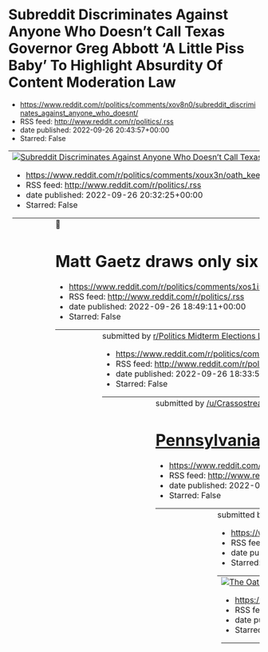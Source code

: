 # Subreddit Discriminates Against Anyone Who Doesn’t Call Texas Governor Greg Abbott ‘A Little Piss Baby’ To Highlight Absurdity Of Content Moderation Law
 - https://www.reddit.com/r/politics/comments/xov8n0/subreddit_discriminates_against_anyone_who_doesnt/
 - RSS feed: http://www.reddit.com/r/politics/.rss
 - date published: 2022-09-26 20:43:57+00:00
 - Starred: False

<table> <tr><td> <a href="https://www.reddit.com/r/politics/comments/xov8n0/subreddit_discriminates_against_anyone_who_doesnt/"> <img alt="Subreddit Discriminates Against Anyone Who Doesn’t Call Texas Governor Greg Abbott ‘A Little Piss Baby’ To Highlight Absurdity Of Content Moderation Law" src="https://external-preview.redd.it/SN1XpROtvB93NOJjW-GbKE8jFEtMifcFMYK3SbRuekA.jpg?width=640&amp;crop=smart&amp;auto=webp&amp;s=0b7454378d0254e6c4d462e0439766673ae0f044" title="Subreddit Discriminates Aga

# Oath Keeper charged in Jan. 6 attack texted with Andrew Giuliani about election
 - https://www.reddit.com/r/politics/comments/xoux3n/oath_keeper_charged_in_jan_6_attack_texted_with/
 - RSS feed: http://www.reddit.com/r/politics/.rss
 - date published: 2022-09-26 20:32:25+00:00
 - Starred: False

<table> <tr><td> <a href="https://www.reddit.com/r/politics/comments/xoux3n/oath_keeper_charged_in_jan_6_attack_texted_with/"> <img alt="Oath Keeper charged in Jan. 6 attack texted with Andrew Giuliani about election" src="https://external-preview.redd.it/X33iaGc_anACkqf906EXFRbNfZdxqzu0lcL_NcA3BAM.jpg?width=640&amp;crop=smart&amp;auto=webp&amp;s=0d3f1eb0511afa84c995a522c27548127346766f" title="Oath Keeper charged in Jan. 6 attack texted with Andrew Giuliani about election" /> </a> </td><td> &#3

# Matt Gaetz draws only six viewers to his inaugural Twitch stream
 - https://www.reddit.com/r/politics/comments/xos1i5/matt_gaetz_draws_only_six_viewers_to_his/
 - RSS feed: http://www.reddit.com/r/politics/.rss
 - date published: 2022-09-26 18:49:11+00:00
 - Starred: False

<table> <tr><td> <a href="https://www.reddit.com/r/politics/comments/xos1i5/matt_gaetz_draws_only_six_viewers_to_his/"> <img alt="Matt Gaetz draws only six viewers to his inaugural Twitch stream" src="https://external-preview.redd.it/rpOcGiCUilXlxRdlLvPR57BmbuyPTqrKTpWU6gbBIAI.jpg?width=640&amp;crop=smart&amp;auto=webp&amp;s=60de01924687e89519f373abbfb58d452470cfd2" title="Matt Gaetz draws only six viewers to his inaugural Twitch stream" /> </a> </td><td> &#32; submitted by &#32; <a href="https:

# r/Politics Midterm Elections Live Thread, Week of September 26, Part I
 - https://www.reddit.com/r/politics/comments/xorms6/rpolitics_midterm_elections_live_thread_week_of/
 - RSS feed: http://www.reddit.com/r/politics/.rss
 - date published: 2022-09-26 18:33:55+00:00
 - Starred: False

<table> <tr><td> <a href="https://www.reddit.com/r/politics/comments/xorms6/rpolitics_midterm_elections_live_thread_week_of/"> <img alt="r/Politics Midterm Elections Live Thread, Week of September 26, Part I" src="https://b.thumbs.redditmedia.com/2q93e8HM5QFcCY2XGYpUHsrkU5UlYHARCzpJbxlG2aY.jpg" title="r/Politics Midterm Elections Live Thread, Week of September 26, Part I" /> </a> </td><td> &#32; submitted by &#32; <a href="https://www.reddit.com/user/CrassostreaVirginica"> /u/CrassostreaVirginic

# Pennsylvania school district bans Girls Who Code book series
 - https://www.reddit.com/r/politics/comments/xorcak/pennsylvania_school_district_bans_girls_who_code/
 - RSS feed: http://www.reddit.com/r/politics/.rss
 - date published: 2022-09-26 18:23:20+00:00
 - Starred: False

<table> <tr><td> <a href="https://www.reddit.com/r/politics/comments/xorcak/pennsylvania_school_district_bans_girls_who_code/"> <img alt="Pennsylvania school district bans Girls Who Code book series" src="https://external-preview.redd.it/CKVbqbMJvb_3fMBpwIhaFoK8uP9nTJTasOVvvNctaWY.jpg?width=640&amp;crop=smart&amp;auto=webp&amp;s=9ff01a45ee0ab14618e4e2bfcd73d7610821c5b1" title="Pennsylvania school district bans Girls Who Code book series" /> </a> </td><td> &#32; submitted by &#32; <a href="https:

# The Oath Keepers’ Jan. 6 Trial Is Here. And It’s Going to Be Weird. | Stewart Rhodes, the leader of the Oath Keepers, and four others are facing seditious conspiracy charges for their role in the Jan. 6 Capitol riot.
 - https://www.reddit.com/r/politics/comments/xoqqg2/the_oath_keepers_jan_6_trial_is_here_and_its/
 - RSS feed: http://www.reddit.com/r/politics/.rss
 - date published: 2022-09-26 18:01:02+00:00
 - Starred: False

<table> <tr><td> <a href="https://www.reddit.com/r/politics/comments/xoqqg2/the_oath_keepers_jan_6_trial_is_here_and_its/"> <img alt="The Oath Keepers’ Jan. 6 Trial Is Here. And It’s Going to Be Weird. | Stewart Rhodes, the leader of the Oath Keepers, and four others are facing seditious conspiracy charges for their role in the Jan. 6 Capitol riot." src="https://external-preview.redd.it/vFeqYg8aalhYJUDsn61EciPeBreKaUGzK86VrSHqotQ.jpg?width=640&amp;crop=smart&amp;auto=webp&amp;s=605427b853dd7e7bf

# Gallego accuses Sinema of wanting Democrats to lose House, Senate
 - https://www.reddit.com/r/politics/comments/xoq54r/gallego_accuses_sinema_of_wanting_democrats_to/
 - RSS feed: http://www.reddit.com/r/politics/.rss
 - date published: 2022-09-26 17:39:30+00:00
 - Starred: False

<table> <tr><td> <a href="https://www.reddit.com/r/politics/comments/xoq54r/gallego_accuses_sinema_of_wanting_democrats_to/"> <img alt="Gallego accuses Sinema of wanting Democrats to lose House, Senate" src="https://external-preview.redd.it/RlkLd76_jOKarsfvkYCLjNHbZXnA8rXlz2AEUgqoHsI.jpg?width=640&amp;crop=smart&amp;auto=webp&amp;s=d1ef715280fd65a29985483ac25a1df5dfb27f50" title="Gallego accuses Sinema of wanting Democrats to lose House, Senate" /> </a> </td><td> &#32; submitted by &#32; <a href

# Text messages show Mark Meadows communicated directly with pro-Trump operative to seize voting machines. Texts reveal the extent of Mr Meadows’ involvement with attempts to subvert the election.
 - https://www.reddit.com/r/politics/comments/xopq63/text_messages_show_mark_meadows_communicated/
 - RSS feed: http://www.reddit.com/r/politics/.rss
 - date published: 2022-09-26 17:24:18+00:00
 - Starred: False

<table> <tr><td> <a href="https://www.reddit.com/r/politics/comments/xopq63/text_messages_show_mark_meadows_communicated/"> <img alt="Text messages show Mark Meadows communicated directly with pro-Trump operative to seize voting machines. Texts reveal the extent of Mr Meadows’ involvement with attempts to subvert the election." src="https://external-preview.redd.it/4g_qLty4DRILBYkOPUXDZoagXsWt-x3T6hKyNWTAGY8.jpg?width=640&amp;crop=smart&amp;auto=webp&amp;s=9647a8d88d433c5c56fc6127a228df6c0d2c0ab

# The "What happened in your state last week?" Megathread, Week 39
 - https://www.reddit.com/r/politics/comments/xop73x/the_what_happened_in_your_state_last_week/
 - RSS feed: http://www.reddit.com/r/politics/.rss
 - date published: 2022-09-26 17:04:52+00:00
 - Starred: False

<!-- SC_OFF --><div class="md"><p>Welcome to the 'What happened in your state last week' thread, where you can post any local political news stories that you find important in the comments. This is a weekly thread posted every Monday, in order to facilitate more discussion on local issues on <a href="https://www.reddit.com/r/politics">/r/politics</a>. Since this is intended to be a thread about local politics, top-level comments that are exclusively about national issues will not be allowed. Whe

# Biden to announce new rule requiring airlines to disclose "true cost" of plane tickets
 - https://www.reddit.com/r/politics/comments/xoohju/biden_to_announce_new_rule_requiring_airlines_to/
 - RSS feed: http://www.reddit.com/r/politics/.rss
 - date published: 2022-09-26 16:39:36+00:00
 - Starred: False

<table> <tr><td> <a href="https://www.reddit.com/r/politics/comments/xoohju/biden_to_announce_new_rule_requiring_airlines_to/"> <img alt="Biden to announce new rule requiring airlines to disclose &quot;true cost&quot; of plane tickets" src="https://external-preview.redd.it/WT3UraF38p9hCHj4pVRx1qcHgH9IPhtgwDOs34VBfpY.jpg?width=640&amp;crop=smart&amp;auto=webp&amp;s=7b9e3e5d2af011ae866be22d575aba14eb9f2e3e" title="Biden to announce new rule requiring airlines to disclose &quot;true cost&quot; of p

# While DeSantis was flying legal asylum seekers to Martha’s Vineyard, business owners in his state were struggling for workers
 - https://www.reddit.com/r/politics/comments/xon0sg/while_desantis_was_flying_legal_asylum_seekers_to/
 - RSS feed: http://www.reddit.com/r/politics/.rss
 - date published: 2022-09-26 15:47:30+00:00
 - Starred: False

<table> <tr><td> <a href="https://www.reddit.com/r/politics/comments/xon0sg/while_desantis_was_flying_legal_asylum_seekers_to/"> <img alt="While DeSantis was flying legal asylum seekers to Martha’s Vineyard, business owners in his state were struggling for workers" src="https://external-preview.redd.it/RMKKDuMvGSf0d8F_rabglEJiSCmrZhl_ejnPi1ObvbE.jpg?width=640&amp;crop=smart&amp;auto=webp&amp;s=1f680cb38a83c2f0fc3e473fd300843e8b9c110d" title="While DeSantis was flying legal asylum seekers to Mart

# Girls Who Code founder speaks out after Pennsylvania school district bans her books: 'This is about controlling women and it starts with controlling our girls'
 - https://www.reddit.com/r/politics/comments/xomz59/girls_who_code_founder_speaks_out_after/
 - RSS feed: http://www.reddit.com/r/politics/.rss
 - date published: 2022-09-26 15:45:51+00:00
 - Starred: False

<table> <tr><td> <a href="https://www.reddit.com/r/politics/comments/xomz59/girls_who_code_founder_speaks_out_after/"> <img alt="Girls Who Code founder speaks out after Pennsylvania school district bans her books: 'This is about controlling women and it starts with controlling our girls'" src="https://external-preview.redd.it/6iicA2EnrBJBj7J-AdfF2YjskW5iv3MvvGoLkVtOJbs.jpg?width=640&amp;crop=smart&amp;auto=webp&amp;s=00fd9558c4d6c15a8a02c94ce2680b149316f229" title="Girls Who Code founder speaks 

# Mitch McConnell calls Kyrsten Sinema the 'most effective first-term senator' he's seen and praises her defense of the filibuster
 - https://www.reddit.com/r/politics/comments/xomxsi/mitch_mcconnell_calls_kyrsten_sinema_the_most/
 - RSS feed: http://www.reddit.com/r/politics/.rss
 - date published: 2022-09-26 15:44:27+00:00
 - Starred: False

<table> <tr><td> <a href="https://www.reddit.com/r/politics/comments/xomxsi/mitch_mcconnell_calls_kyrsten_sinema_the_most/"> <img alt="Mitch McConnell calls Kyrsten Sinema the 'most effective first-term senator' he's seen and praises her defense of the filibuster" src="https://external-preview.redd.it/0_34HhLdgXGgzX9Zgj1rhfdB9LVYEHj8mP0EoL_8MHI.jpg?width=640&amp;crop=smart&amp;auto=webp&amp;s=099a515edc7ab529996a2459222cb689d8034567" title="Mitch McConnell calls Kyrsten Sinema the 'most effectiv

# Boebert, MTG Among US Republicans Celebrating Fascist Victory in Italy. "Fascism is rising across Europe," warned one observer. "And if Americans aren't careful, the MAGA GOP will usher in that same fascism here. We cannot let that happen."
 - https://www.reddit.com/r/politics/comments/xomldl/boebert_mtg_among_us_republicans_celebrating/
 - RSS feed: http://www.reddit.com/r/politics/.rss
 - date published: 2022-09-26 15:31:34+00:00
 - Starred: False

<table> <tr><td> <a href="https://www.reddit.com/r/politics/comments/xomldl/boebert_mtg_among_us_republicans_celebrating/"> <img alt="Boebert, MTG Among US Republicans Celebrating Fascist Victory in Italy. &quot;Fascism is rising across Europe,&quot; warned one observer. &quot;And if Americans aren't careful, the MAGA GOP will usher in that same fascism here. We cannot let that happen.&quot;" src="https://external-preview.redd.it/OVxfbc3ehrmMpptw7XzlApzdoZ7_oCZETSE72qxhq2c.jpg?width=640&amp;crop

# Capitol rioter who received call from White House on Jan 6 is identified
 - https://www.reddit.com/r/politics/comments/xome37/capitol_rioter_who_received_call_from_white_house/
 - RSS feed: http://www.reddit.com/r/politics/.rss
 - date published: 2022-09-26 15:24:25+00:00
 - Starred: False

<table> <tr><td> <a href="https://www.reddit.com/r/politics/comments/xome37/capitol_rioter_who_received_call_from_white_house/"> <img alt="Capitol rioter who received call from White House on Jan 6 is identified" src="https://external-preview.redd.it/a6-upXZ6pwC37MemqUry0OWTguWbN2eCpqAdZq9Q1RY.jpg?width=640&amp;crop=smart&amp;auto=webp&amp;s=a5cf4829cc90d331d92a2090de0e19afa386e8fa" title="Capitol rioter who received call from White House on Jan 6 is identified" /> </a> </td><td> &#32; submitted

# Biden to propose new rule requiring airlines to disclose extra fees upfront
 - https://www.reddit.com/r/politics/comments/xomaxt/biden_to_propose_new_rule_requiring_airlines_to/
 - RSS feed: http://www.reddit.com/r/politics/.rss
 - date published: 2022-09-26 15:21:12+00:00
 - Starred: False

<table> <tr><td> <a href="https://www.reddit.com/r/politics/comments/xomaxt/biden_to_propose_new_rule_requiring_airlines_to/"> <img alt="Biden to propose new rule requiring airlines to disclose extra fees upfront" src="https://external-preview.redd.it/EhxDq3OPrukkhIUwxaT3SYwbLu0ksvIU7Wh4KfYwII8.jpg?width=640&amp;crop=smart&amp;auto=webp&amp;s=94fa0f15ea939e4125e8756dd95391427417dcc5" title="Biden to propose new rule requiring airlines to disclose extra fees upfront" /> </a> </td><td> &#32; submi

# It doesn’t take a prophet to see where white Christian nationalism is leading the Republican Party
 - https://www.reddit.com/r/politics/comments/xolee4/it_doesnt_take_a_prophet_to_see_where_white/
 - RSS feed: http://www.reddit.com/r/politics/.rss
 - date published: 2022-09-26 14:48:36+00:00
 - Starred: False

<table> <tr><td> <a href="https://www.reddit.com/r/politics/comments/xolee4/it_doesnt_take_a_prophet_to_see_where_white/"> <img alt="It doesn’t take a prophet to see where white Christian nationalism is leading the Republican Party" src="https://external-preview.redd.it/EedvgXlCYjuF2TB0QhbGMhh8qU42HuBFr9qLX8lvs9E.jpg?width=320&amp;crop=smart&amp;auto=webp&amp;s=c7cad0cd628b83d6068dac565b33d020f1abe495" title="It doesn’t take a prophet to see where white Christian nationalism is leading the Repub

# Trump’s ‘Special Master’ Delay Is Already Backfiring | For years, Donald Trump has managed to tie up lawsuits and investigations by delaying cases and hiding behind the Oval Office desk. His latest ploy is failing miserably.
 - https://www.reddit.com/r/politics/comments/xol3pp/trumps_special_master_delay_is_already_backfiring/
 - RSS feed: http://www.reddit.com/r/politics/.rss
 - date published: 2022-09-26 14:37:38+00:00
 - Starred: False

<table> <tr><td> <a href="https://www.reddit.com/r/politics/comments/xol3pp/trumps_special_master_delay_is_already_backfiring/"> <img alt="Trump’s ‘Special Master’ Delay Is Already Backfiring | For years, Donald Trump has managed to tie up lawsuits and investigations by delaying cases and hiding behind the Oval Office desk. His latest ploy is failing miserably." src="https://external-preview.redd.it/bD7D7wmZMEFciwduT08H-uE6jajJXkT71EA5tL4hi_Q.jpg?width=640&amp;crop=smart&amp;auto=webp&amp;s=2c91

# New minimum tax could hit Berkshire Hathaway and Amazon hardest, study shows
 - https://www.reddit.com/r/politics/comments/xol25o/new_minimum_tax_could_hit_berkshire_hathaway_and/
 - RSS feed: http://www.reddit.com/r/politics/.rss
 - date published: 2022-09-26 14:36:04+00:00
 - Starred: False

<table> <tr><td> <a href="https://www.reddit.com/r/politics/comments/xol25o/new_minimum_tax_could_hit_berkshire_hathaway_and/"> <img alt="New minimum tax could hit Berkshire Hathaway and Amazon hardest, study shows" src="https://external-preview.redd.it/8-SEkoEepPzy1LedfpnW5gmezxJjatLEnOKE18R2Bwk.jpg?width=640&amp;crop=smart&amp;auto=webp&amp;s=0f01b24dc5c0f06c48f22bec64f51baa47d7bfd9" title="New minimum tax could hit Berkshire Hathaway and Amazon hardest, study shows" /> </a> </td><td> &#32; su

# Hey, Democrats, It’s Time for Unity, Not Purity | The midterms are approaching, and the party is tantalizingly close to keeping its majority—if they stick together.
 - https://www.reddit.com/r/politics/comments/xokajy/hey_democrats_its_time_for_unity_not_purity_the/
 - RSS feed: http://www.reddit.com/r/politics/.rss
 - date published: 2022-09-26 14:06:53+00:00
 - Starred: False

<table> <tr><td> <a href="https://www.reddit.com/r/politics/comments/xokajy/hey_democrats_its_time_for_unity_not_purity_the/"> <img alt="Hey, Democrats, It’s Time for Unity, Not Purity | The midterms are approaching, and the party is tantalizingly close to keeping its majority—if they stick together." src="https://external-preview.redd.it/gtAFo0x9wJY9bD7P-gopwGDLpmXBUEBw4VyxtgJCcU0.jpg?width=640&amp;crop=smart&amp;auto=webp&amp;s=1f26025815b2ce8567612818eba83ce79bc7adf0" title="Hey, Democrats, I

# A majority of Republicans would like to officially declare the U.S. a Christian nation | More than 60 percent of Republicans would declare the U.S. a Christian nation, another sign that the GOP is drifting further toward an embrace of theocracy.
 - https://www.reddit.com/r/politics/comments/xojx9r/a_majority_of_republicans_would_like_to/
 - RSS feed: http://www.reddit.com/r/politics/.rss
 - date published: 2022-09-26 13:52:53+00:00
 - Starred: False

<table> <tr><td> <a href="https://www.reddit.com/r/politics/comments/xojx9r/a_majority_of_republicans_would_like_to/"> <img alt="A majority of Republicans would like to officially declare the U.S. a Christian nation | More than 60 percent of Republicans would declare the U.S. a Christian nation, another sign that the GOP is drifting further toward an embrace of theocracy." src="https://external-preview.redd.it/Xcsx3AvjUmRCd8cUj7Zs2E9bBYcgA52Eau7M3uvFyhY.jpg?width=640&amp;crop=smart&amp;auto=webp

# The mysterious nine-second call from the White House to a January 6 rioter: CNN reveals the rioter's identity for the first time
 - https://www.reddit.com/r/politics/comments/xojwzt/the_mysterious_ninesecond_call_from_the_white/
 - RSS feed: http://www.reddit.com/r/politics/.rss
 - date published: 2022-09-26 13:52:32+00:00
 - Starred: False

<table> <tr><td> <a href="https://www.reddit.com/r/politics/comments/xojwzt/the_mysterious_ninesecond_call_from_the_white/"> <img alt="The mysterious nine-second call from the White House to a January 6 rioter: CNN reveals the rioter's identity for the first time" src="https://external-preview.redd.it/mKwCFfNS0ZtIDW9hNsI_pifJh7k5MV-mnpds7Xe__NQ.jpg?width=640&amp;crop=smart&amp;auto=webp&amp;s=69a251e0662c63b2ea70a793a6fcedcdebbc6c82" title="The mysterious nine-second call from the White House to

# Hillary Clinton compares Trump fans doing straight-arm ‘QAnon salutes’ to Nazis: ‘What is going on?’
 - https://www.reddit.com/r/politics/comments/xojkkg/hillary_clinton_compares_trump_fans_doing/
 - RSS feed: http://www.reddit.com/r/politics/.rss
 - date published: 2022-09-26 13:38:52+00:00
 - Starred: False

<table> <tr><td> <a href="https://www.reddit.com/r/politics/comments/xojkkg/hillary_clinton_compares_trump_fans_doing/"> <img alt="Hillary Clinton compares Trump fans doing straight-arm ‘QAnon salutes’ to Nazis: ‘What is going on?’" src="https://external-preview.redd.it/NHMVjw1LAi4AP88nR0L2bw8R1Hc23dz9Lr2c8NkPfU8.jpg?width=640&amp;crop=smart&amp;auto=webp&amp;s=b84d8bd003f216eeff529be80aca008ffbbfe011" title="Hillary Clinton compares Trump fans doing straight-arm ‘QAnon salutes’ to Nazis: ‘What 

# Biden suggests support for filibuster change to legalize abortion.
 - https://www.reddit.com/r/politics/comments/xoj5n7/biden_suggests_support_for_filibuster_change_to/
 - RSS feed: http://www.reddit.com/r/politics/.rss
 - date published: 2022-09-26 13:21:46+00:00
 - Starred: False

<table> <tr><td> <a href="https://www.reddit.com/r/politics/comments/xoj5n7/biden_suggests_support_for_filibuster_change_to/"> <img alt="Biden suggests support for filibuster change to legalize abortion." src="https://external-preview.redd.it/kHOECEJSiQy0636cB2942NzJQX8586Yy442UdLddreY.jpg?width=640&amp;crop=smart&amp;auto=webp&amp;s=5c060065b5e4b632d16a3d996fc2111336a16562" title="Biden suggests support for filibuster change to legalize abortion." /> </a> </td><td> &#32; submitted by &#32; <a h

# Democratic ex-cop Demings closes in on Republican Rubio in Florida
 - https://www.reddit.com/r/politics/comments/xohxdo/democratic_excop_demings_closes_in_on_republican/
 - RSS feed: http://www.reddit.com/r/politics/.rss
 - date published: 2022-09-26 12:29:06+00:00
 - Starred: False

<table> <tr><td> <a href="https://www.reddit.com/r/politics/comments/xohxdo/democratic_excop_demings_closes_in_on_republican/"> <img alt="Democratic ex-cop Demings closes in on Republican Rubio in Florida" src="https://external-preview.redd.it/eoOf0bgpgs0X0mZsdVye-OXTlGZS1aNLgtCzNW3PbhE.jpg?width=640&amp;crop=smart&amp;auto=webp&amp;s=a3bd2a310c97e33a8dc4c7022aa2ed6f635d2701" title="Democratic ex-cop Demings closes in on Republican Rubio in Florida" /> </a> </td><td> &#32; submitted by &#32; <a 

# John Fetterman explains the meanings behind his tattoos: 'I get that etching art permanently onto your body isn't how most politicians would express their connection to their communities'
 - https://www.reddit.com/r/politics/comments/xohpnt/john_fetterman_explains_the_meanings_behind_his/
 - RSS feed: http://www.reddit.com/r/politics/.rss
 - date published: 2022-09-26 12:19:14+00:00
 - Starred: False

<table> <tr><td> <a href="https://www.reddit.com/r/politics/comments/xohpnt/john_fetterman_explains_the_meanings_behind_his/"> <img alt="John Fetterman explains the meanings behind his tattoos: 'I get that etching art permanently onto your body isn't how most politicians would express their connection to their communities'" src="https://external-preview.redd.it/U9q1NAF-OLVdmfGQIaDTKvHWlfj5vJmNCrddd4XjJ9Q.jpg?width=640&amp;crop=smart&amp;auto=webp&amp;s=3cfdf3b53322b6653bb7deb7d177af982f1fff40" t

# US courts must stop shielding government surveillance programs from accountability
 - https://www.reddit.com/r/politics/comments/xoh09f/us_courts_must_stop_shielding_government/
 - RSS feed: http://www.reddit.com/r/politics/.rss
 - date published: 2022-09-26 11:46:49+00:00
 - Starred: False

<table> <tr><td> <a href="https://www.reddit.com/r/politics/comments/xoh09f/us_courts_must_stop_shielding_government/"> <img alt="US courts must stop shielding government surveillance programs from accountability" src="https://external-preview.redd.it/ZctASkXUKD4yo-dL8Pq55SgLo8phFJjzwXgfOaD4xYw.jpg?width=640&amp;crop=smart&amp;auto=webp&amp;s=302c07d76ad5c88f1cdd1978dbd9e1842c32ee3a" title="US courts must stop shielding government surveillance programs from accountability" /> </a> </td><td> &#32

# Meadows texts reveal direct White House communications with pro-Trump operative behind plans to seize voting machines
 - https://www.reddit.com/r/politics/comments/xogz22/meadows_texts_reveal_direct_white_house/
 - RSS feed: http://www.reddit.com/r/politics/.rss
 - date published: 2022-09-26 11:45:11+00:00
 - Starred: False

<table> <tr><td> <a href="https://www.reddit.com/r/politics/comments/xogz22/meadows_texts_reveal_direct_white_house/"> <img alt="Meadows texts reveal direct White House communications with pro-Trump operative behind plans to seize voting machines" src="https://external-preview.redd.it/gdJE9WNzErfX4qPknjF1MqqvSfrCdjPnja_UFQUIVaA.jpg?width=640&amp;crop=smart&amp;auto=webp&amp;s=694bca48d3c1b09ea11838396788cfa23b2c8449" title="Meadows texts reveal direct White House communications with pro-Trump op

# A mysterious nine second call from the White House to January 6 rioter but no clear answers why | CNN Politics
 - https://www.reddit.com/r/politics/comments/xogup3/a_mysterious_nine_second_call_from_the_white/
 - RSS feed: http://www.reddit.com/r/politics/.rss
 - date published: 2022-09-26 11:39:28+00:00
 - Starred: False

<table> <tr><td> <a href="https://www.reddit.com/r/politics/comments/xogup3/a_mysterious_nine_second_call_from_the_white/"> <img alt="A mysterious nine second call from the White House to January 6 rioter but no clear answers why | CNN Politics" src="https://external-preview.redd.it/mKwCFfNS0ZtIDW9hNsI_pifJh7k5MV-mnpds7Xe__NQ.jpg?width=640&amp;crop=smart&amp;auto=webp&amp;s=69a251e0662c63b2ea70a793a6fcedcdebbc6c82" title="A mysterious nine second call from the White House to January 6 rioter but

# Republican abortion bans restrict women’s access to other essential medicine
 - https://www.reddit.com/r/politics/comments/xogniv/republican_abortion_bans_restrict_womens_access/
 - RSS feed: http://www.reddit.com/r/politics/.rss
 - date published: 2022-09-26 11:29:58+00:00
 - Starred: False

<table> <tr><td> <a href="https://www.reddit.com/r/politics/comments/xogniv/republican_abortion_bans_restrict_womens_access/"> <img alt="Republican abortion bans restrict women’s access to other essential medicine" src="https://external-preview.redd.it/MVWQO9wQgJmuC1anYwQFZZZJ7K4CSL8x_qWMyMLh89o.jpg?width=640&amp;crop=smart&amp;auto=webp&amp;s=2ace96886d92fd39d1a644cc452ab653e6f32863" title="Republican abortion bans restrict women’s access to other essential medicine" /> </a> </td><td> &#32; sub

# Jan 6 committee members say they believe Trump was responsible for the riot, and the panel might unanimously refer him for prosecution
 - https://www.reddit.com/r/politics/comments/xog4ef/jan_6_committee_members_say_they_believe_trump/
 - RSS feed: http://www.reddit.com/r/politics/.rss
 - date published: 2022-09-26 11:03:50+00:00
 - Starred: False

<table> <tr><td> <a href="https://www.reddit.com/r/politics/comments/xog4ef/jan_6_committee_members_say_they_believe_trump/"> <img alt="Jan 6 committee members say they believe Trump was responsible for the riot, and the panel might unanimously refer him for prosecution" src="https://external-preview.redd.it/sRk3JlAnO9xKCoZu2B42Pg0eU2AC3-oOokDMucwyQDk.jpg?width=640&amp;crop=smart&amp;auto=webp&amp;s=18c28d44f55145cf197d067e90ecb3df34c4fa74" title="Jan 6 committee members say they believe Trump w

# A Small, Cruel Rally For Doug Mastriano. A poor turnout at Saturday’s extremist-laden campaign event could be an indicator the far-right candidate for Pennsylvania governor is losing steam.
 - https://www.reddit.com/r/politics/comments/xog2hd/a_small_cruel_rally_for_doug_mastriano_a_poor/
 - RSS feed: http://www.reddit.com/r/politics/.rss
 - date published: 2022-09-26 11:01:08+00:00
 - Starred: False

<table> <tr><td> <a href="https://www.reddit.com/r/politics/comments/xog2hd/a_small_cruel_rally_for_doug_mastriano_a_poor/"> <img alt="A Small, Cruel Rally For Doug Mastriano. A poor turnout at Saturday’s extremist-laden campaign event could be an indicator the far-right candidate for Pennsylvania governor is losing steam." src="https://external-preview.redd.it/fzs_-rt-k5rFraATrP9mG8FuQVX_bDN6GLH9a3rtXkI.jpg?width=640&amp;crop=smart&amp;auto=webp&amp;s=5ffd04b29d36558c12383fabc0e55a01142fb767" t

# Denver Riggleman ties QAnon to White House with "the monster" January 6 graph
 - https://www.reddit.com/r/politics/comments/xofwfs/denver_riggleman_ties_qanon_to_white_house_with/
 - RSS feed: http://www.reddit.com/r/politics/.rss
 - date published: 2022-09-26 10:52:54+00:00
 - Starred: False

<table> <tr><td> <a href="https://www.reddit.com/r/politics/comments/xofwfs/denver_riggleman_ties_qanon_to_white_house_with/"> <img alt="Denver Riggleman ties QAnon to White House with &quot;the monster&quot; January 6 graph" src="https://external-preview.redd.it/opVDs4MlhadmSNeas6wAJgnk6IicuKYwqD1PU3bjO5k.jpg?width=640&amp;crop=smart&amp;auto=webp&amp;s=c3803c83f0e684cb2f72f8b73763c46d3411e68d" title="Denver Riggleman ties QAnon to White House with &quot;the monster&quot; January 6 graph" /> </

# There's overwhelming support for an age limit on the president and Congress. Here's why that won't happen anytime soon.
 - https://www.reddit.com/r/politics/comments/xofock/theres_overwhelming_support_for_an_age_limit_on/
 - RSS feed: http://www.reddit.com/r/politics/.rss
 - date published: 2022-09-26 10:40:43+00:00
 - Starred: False

<table> <tr><td> <a href="https://www.reddit.com/r/politics/comments/xofock/theres_overwhelming_support_for_an_age_limit_on/"> <img alt="There's overwhelming support for an age limit on the president and Congress. Here's why that won't happen anytime soon." src="https://external-preview.redd.it/VRalBL3_hPxG5bh2YAI3Wg2OgwaqDaiHxNNws7lNcxc.jpg?width=640&amp;crop=smart&amp;auto=webp&amp;s=8f88f8a4d5e5c0d62d5afecb30ae72acf08f3ae8" title="There's overwhelming support for an age limit on the president

# Former DOJ official says special master telling Trump to ‘put up or shut up’
 - https://www.reddit.com/r/politics/comments/xoei7d/former_doj_official_says_special_master_telling/
 - RSS feed: http://www.reddit.com/r/politics/.rss
 - date published: 2022-09-26 09:35:29+00:00
 - Starred: False

<table> <tr><td> <a href="https://www.reddit.com/r/politics/comments/xoei7d/former_doj_official_says_special_master_telling/"> <img alt="Former DOJ official says special master telling Trump to ‘put up or shut up’" src="https://external-preview.redd.it/S-SEpCJiwA9XlVPd_M4MP9v24ukRgdackWbWSMMByYw.jpg?width=640&amp;crop=smart&amp;auto=webp&amp;s=f34f062dc143f6fdd594d40366cb668b3440ab3d" title="Former DOJ official says special master telling Trump to ‘put up or shut up’" /> </a> </td><td> &#32; sub

# January 6 committee returns with public hearing this week. Here's what you need to know.
 - https://www.reddit.com/r/politics/comments/xoe85i/january_6_committee_returns_with_public_hearing/
 - RSS feed: http://www.reddit.com/r/politics/.rss
 - date published: 2022-09-26 09:19:43+00:00
 - Starred: False

<table> <tr><td> <a href="https://www.reddit.com/r/politics/comments/xoe85i/january_6_committee_returns_with_public_hearing/"> <img alt="January 6 committee returns with public hearing this week. Here's what you need to know." src="https://external-preview.redd.it/P4liDC69YJXd-qu3DqbehASF5Pd26KB_UQ3xR6zz8ko.jpg?width=640&amp;crop=smart&amp;auto=webp&amp;s=f34d10349c373c1dc4813ac0119cd43b63043f0c" title="January 6 committee returns with public hearing this week. Here's what you need to know." /> 

# Corporate greed, not wages, is behind inflation. It’s time for price controls
 - https://www.reddit.com/r/politics/comments/xoci1v/corporate_greed_not_wages_is_behind_inflation_its/
 - RSS feed: http://www.reddit.com/r/politics/.rss
 - date published: 2022-09-26 07:37:22+00:00
 - Starred: False

<table> <tr><td> <a href="https://www.reddit.com/r/politics/comments/xoci1v/corporate_greed_not_wages_is_behind_inflation_its/"> <img alt="Corporate greed, not wages, is behind inflation. It’s time for price controls" src="https://external-preview.redd.it/0jvUdIux7HSB9F6TZYK5i-wo-2McDRUgpw9k1IxtDEg.jpg?width=640&amp;crop=smart&amp;auto=webp&amp;s=262dbab2a7d3d76ca7ec52b1b826138315da00f7" title="Corporate greed, not wages, is behind inflation. It’s time for price controls" /> </a> </td><td> &#32;

# Let’s Dump The Electoral College
 - https://www.reddit.com/r/politics/comments/xoawbp/lets_dump_the_electoral_college/
 - RSS feed: http://www.reddit.com/r/politics/.rss
 - date published: 2022-09-26 06:05:29+00:00
 - Starred: False

<table> <tr><td> <a href="https://www.reddit.com/r/politics/comments/xoawbp/lets_dump_the_electoral_college/"> <img alt="Let’s Dump The Electoral College" src="https://external-preview.redd.it/E2tJGK-GqVnvSGWf_Zvmb5_2CvgevtdXtvjWuDNUaAk.jpg?width=640&amp;crop=smart&amp;auto=webp&amp;s=b625050e0f3584462281407b604e2726a7024616" title="Let’s Dump The Electoral College" /> </a> </td><td> &#32; submitted by &#32; <a href="https://www.reddit.com/user/Nathan96762"> /u/Nathan96762 </a> <br /> <span><a h

# Rep. Nancy Mace, who voted against impeaching Trump, says there's 'a lot of pressure' on Republicans to impeach Biden: 'I think that is something that some folks are considering'
 - https://www.reddit.com/r/politics/comments/xo8s1h/rep_nancy_mace_who_voted_against_impeaching_trump/
 - RSS feed: http://www.reddit.com/r/politics/.rss
 - date published: 2022-09-26 04:13:55+00:00
 - Starred: False

<table> <tr><td> <a href="https://www.reddit.com/r/politics/comments/xo8s1h/rep_nancy_mace_who_voted_against_impeaching_trump/"> <img alt="Rep. Nancy Mace, who voted against impeaching Trump, says there's 'a lot of pressure' on Republicans to impeach Biden: 'I think that is something that some folks are considering'" src="https://external-preview.redd.it/cf5kWuRfjSG6pMveEmbvOnf3FVBWSK2se9OEQpC4evw.jpg?width=640&amp;crop=smart&amp;auto=webp&amp;s=0c63bfe3fa48757763a7e30199566a04ab65836b" title="R

# Trump's White House Switchboard Was Connected To Rioter's Phone During Capitol Insurrection, Says Former Jan. 6 Advisor
 - https://www.reddit.com/r/politics/comments/xo84wm/trumps_white_house_switchboard_was_connected_to/
 - RSS feed: http://www.reddit.com/r/politics/.rss
 - date published: 2022-09-26 03:43:19+00:00
 - Starred: False

<table> <tr><td> <a href="https://www.reddit.com/r/politics/comments/xo84wm/trumps_white_house_switchboard_was_connected_to/"> <img alt="Trump's White House Switchboard Was Connected To Rioter's Phone During Capitol Insurrection, Says Former Jan. 6 Advisor" src="https://external-preview.redd.it/u_7sV45v_qzPrU30IOBMQlXuSBHJn9Aij0QVqVW3c8U.jpg?width=640&amp;crop=smart&amp;auto=webp&amp;s=df18044e7e13dce3de3efb34ce08a235045a574f" title="Trump's White House Switchboard Was Connected To Rioter's Phon

# Riggleman says Mark Meadows text messages reveal ‘roadmap to an attempted coup’
 - https://www.reddit.com/r/politics/comments/xo7y0v/riggleman_says_mark_meadows_text_messages_reveal/
 - RSS feed: http://www.reddit.com/r/politics/.rss
 - date published: 2022-09-26 03:34:01+00:00
 - Starred: False

<table> <tr><td> <a href="https://www.reddit.com/r/politics/comments/xo7y0v/riggleman_says_mark_meadows_text_messages_reveal/"> <img alt="Riggleman says Mark Meadows text messages reveal ‘roadmap to an attempted coup’" src="https://external-preview.redd.it/YmfYtrPRxGYx6De4n3u8SjlP7GGIsG9wROcfU5jl8Q0.jpg?width=640&amp;crop=smart&amp;auto=webp&amp;s=3352b63eca1fb1cc21e60b5e49825f65cd4b2edb" title="Riggleman says Mark Meadows text messages reveal ‘roadmap to an attempted coup’" /> </a> </td><td> &#

# Lofgren signals that stock trading ban will include Supreme Court justices
 - https://www.reddit.com/r/politics/comments/xo7ul1/lofgren_signals_that_stock_trading_ban_will/
 - RSS feed: http://www.reddit.com/r/politics/.rss
 - date published: 2022-09-26 03:29:31+00:00
 - Starred: False

<table> <tr><td> <a href="https://www.reddit.com/r/politics/comments/xo7ul1/lofgren_signals_that_stock_trading_ban_will/"> <img alt="Lofgren signals that stock trading ban will include Supreme Court justices" src="https://external-preview.redd.it/dkyR9UCm1V4iRgicSh7EtSUpWgzNQQMnDWhRcxrmKHQ.jpg?width=640&amp;crop=smart&amp;auto=webp&amp;s=55a9627ec95f9355e32d338922379da6a4180099" title="Lofgren signals that stock trading ban will include Supreme Court justices" /> </a> </td><td> &#32; submitted b

# Chris Christie Says Trump's TV Rants Might Lead To A 'Self-Inflicted Indictment'
 - https://www.reddit.com/r/politics/comments/xo6iwm/chris_christie_says_trumps_tv_rants_might_lead_to/
 - RSS feed: http://www.reddit.com/r/politics/.rss
 - date published: 2022-09-26 02:27:42+00:00
 - Starred: False

<table> <tr><td> <a href="https://www.reddit.com/r/politics/comments/xo6iwm/chris_christie_says_trumps_tv_rants_might_lead_to/"> <img alt="Chris Christie Says Trump's TV Rants Might Lead To A 'Self-Inflicted Indictment'" src="https://external-preview.redd.it/ciP2Vk4Ftn8ahUSwoNUq3JaXHg20fNcujzZh9s_dIEE.jpg?width=640&amp;crop=smart&amp;auto=webp&amp;s=f9a0ec6ac58b6bc4ead0b1e87fba4aae44384a53" title="Chris Christie Says Trump's TV Rants Might Lead To A 'Self-Inflicted Indictment'" /> </a> </td><td>

# Cowardly Senator Shamed into Admitting Trump Can’t Declassify Documents by Thoughts Alone
 - https://www.reddit.com/r/politics/comments/xo52gd/cowardly_senator_shamed_into_admitting_trump_cant/
 - RSS feed: http://www.reddit.com/r/politics/.rss
 - date published: 2022-09-26 01:21:38+00:00
 - Starred: False

<table> <tr><td> <a href="https://www.reddit.com/r/politics/comments/xo52gd/cowardly_senator_shamed_into_admitting_trump_cant/"> <img alt="Cowardly Senator Shamed into Admitting Trump Can’t Declassify Documents by Thoughts Alone" src="https://external-preview.redd.it/geKXtqkUU9OTNu8HYl6zeeJdqNEWNsCEw7hNIF-PEMI.jpg?width=640&amp;crop=smart&amp;auto=webp&amp;s=74df27d9804f1cf35de19591e925ddb1e0f18984" title="Cowardly Senator Shamed into Admitting Trump Can’t Declassify Documents by Thoughts Alone"
